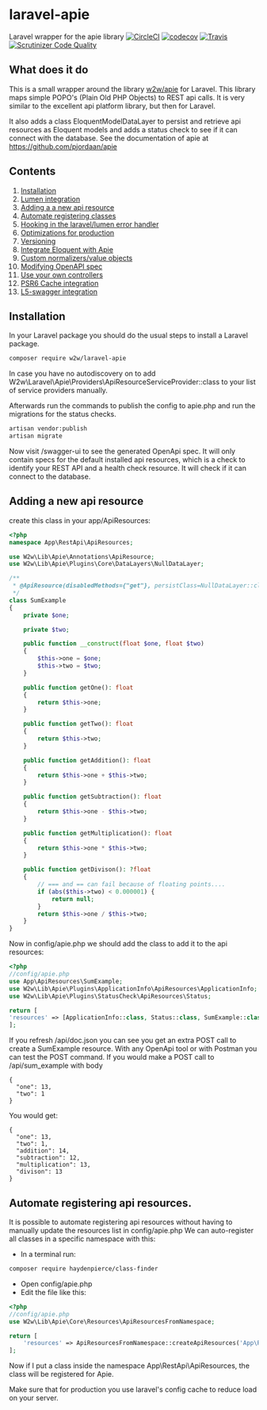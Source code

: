 # laravel-apie
Laravel wrapper for the apie library
[![CircleCI](https://circleci.com/gh/pjordaan/laravel-apie.svg?style=svg)](https://circleci.com/gh/pjordaan/laravel-apie)
[![codecov](https://codecov.io/gh/pjordaan/laravel-apie/branch/master/graph/badge.svg)](https://codecov.io/gh/pjordaan/laravel-apie/)
[![Travis](https://api.travis-ci.org/pjordaan/laravel-apie.svg?branch=master)](https://travis-ci.org/pjordaan/laravel-apie)
[![Scrutinizer Code Quality](https://scrutinizer-ci.com/g/pjordaan/laravel-apie/badges/quality-score.png?b=master)](https://scrutinizer-ci.com/g/pjordaan/laravel-apie/?branch=master)

## What does it do
This is a small wrapper around the library [w2w/apie](https://github.com/pjordaan/apie) for Laravel. This library maps simple POPO's (Plain Old PHP Objects) to REST api calls. It is very similar to the excellent api platform library, but then for Laravel.

It also adds a class EloquentModelDataLayer to persist and retrieve api resources as Eloquent models and adds a status check to see if it can connect with the database. See the documentation of apie at https://github.com/pjordaan/apie

## Contents
1. [Installation](#Installation)
2. [Lumen integration](docs/02-lumen-integration.md)
3. [Adding a a new api resource](#adding-a-new-api-resource)
4. [Automate registering classes](#automate-registering-api-resources)
5. [Hooking in the laravel/lumen error handler](docs/05-error-handler.md)
6. [Optimizations for production](docs/06-optimizations.md)
7. [Versioning](docs/07-versioning.md)
8. [Integrate Eloquent with Apie](docs/08-eloquent-data-layer.md)
9. [Custom normalizers/value objects](docs/09-custom-normalizers.md)
10. [Modifying OpenAPI spec](docs/10-modifying-openapi-spec.md)
11. [Use your own controllers](docs/11-own-controllers.md)
12. [PSR6 Cache integration](docs/12-cache-integration.md)
13. [L5-swagger integration](docs/13-l5swagger-integration.md)


## Installation
In your Laravel package you should do the usual steps to install a Laravel package.
```bash
composer require w2w/laravel-apie
```
In case you have no autodiscovery on to add W2w\Laravel\Apie\Providers\ApiResourceServiceProvider::class to your list of service providers manually.

Afterwards run the commands to publish the config to apie.php and run the migrations for the status checks.
```bash
artisan vendor:publish
artisan migrate
```

Now visit /swagger-ui to see the generated OpenApi spec. It will only contain specs for the default installed api resources, which is a check to identify your REST API and a health check resource. It will check if it can connect to the database.

## Adding a new api resource
create this class in your app/ApiResources:
```php
<?php
namespace App\RestApi\ApiResources;

use W2w\Lib\Apie\Annotations\ApiResource;
use W2w\Lib\Apie\Plugins\Core\DataLayers\NullDataLayer;

/**
 * @ApiResource(disabledMethods={"get"}, persistClass=NullDataLayer::class)
 */
class SumExample
{
    private $one;

    private $two;

    public function __construct(float $one, float $two)
    {
        $this->one = $one;
        $this->two = $two;
    }

    public function getOne(): float
    {
        return $this->one;
    }

    public function getTwo(): float
    {
        return $this->two;
    }

    public function getAddition(): float
    {
        return $this->one + $this->two;
    }

    public function getSubtraction(): float
    {
        return $this->one - $this->two;
    }

    public function getMultiplication(): float
    {
        return $this->one * $this->two;
    }

    public function getDivison(): ?float
    {
        // === and == can fail because of floating points....
        if (abs($this->two) < 0.000001) {
            return null;
        }
        return $this->one / $this->two;
    }
}
```
Now in config/apie.php we should add the class to add it to the api resources:
```php
<?php
//config/apie.php
use App\ApiResources\SumExample;
use W2w\Lib\Apie\Plugins\ApplicationInfo\ApiResources\ApplicationInfo;
use W2w\Lib\Apie\Plugins\StatusCheck\ApiResources\Status;

return [
'resources' => [ApplicationInfo::class, Status::class, SumExample::class]
];
```

If you refresh /api/doc.json you can see you get an extra POST call to create a SumExample resource. With any OpenApi tool or with Postman you can test the POST command. If you would make a POST call to /api/sum_example with body
```
{
  "one": 13,
  "two": 1
}
```
You would get:
```
{
  "one": 13,
  "two": 1,
  "addition": 14,
  "subtraction": 12,
  "multiplication": 13,
  "divison": 13
}
```

## Automate registering api resources.
It is possible to automate registering api resources without having to manually update the resources list in config/apie.php
We can auto-register all classes in a specific namespace with this:

- In a terminal run:
```bash
composer require haydenpierce/class-finder
```
- Open config/apie.php
- Edit the file like this:
```php
<?php
//config/apie.php
use W2w\Lib\Apie\Core\Resources\ApiResourcesFromNamespace;

return [
    'resources' => ApiResourcesFromNamespace::createApiResources('App\RestApi\ApiResources'),
];
```
Now if I put a class inside the namespace App\RestApi\ApiResources, the class will be registered for Apie.

Make sure that for production you use laravel's config cache to reduce load on your server.

